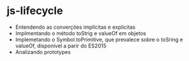 # js-lifecycle

- Entendendo as converções implícitas e explicitas
- Implmentando o método toStrig e valueOf em objetos
- Implemetando o Symbol.toPrimitive, que prevalece sobre o toSring e valueOf, disponível a parir do ES2015
- Analizando prototypes
